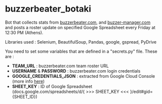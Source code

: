 # buzzerbeater_botaki

Bot that collects stats from [buzzerbeater.com](https://www.buzzerbeater.com/), and [buzzer-manager.com](https://www.buzzer-manager.com/) and posts a roster update on specified Google Spreadsheet every Friday at 12:30 PM (Athens).

Libraries used : Selenium, BeautifulSoup, Pandas, google, gspread, PyDrive

You need to set some variables that are defined in a "secrets.py" file. These are : 

* **TEAM_URL** : buzzerbeater.com team roster URL
* **USERNAME** & **PASSWORD** : buzzerbeater.com login credentials
* **GOOGLE_CREDENTIALS_JSON** : extracted from Google Cloud Console (more info [here](https://medium.com/@jb.ranchana/write-and-append-dataframes-to-google-sheets-in-python-f62479460cf0))
* **SHEET_KEY** : ID of Google Spreadsheet (docs.google.com/spreadsheets/d/{  >>> SHEET_KEY <<< }/edit#gid={SHEET_ID})